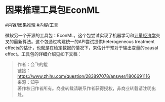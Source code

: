 # 因果推理工具包EconML

#内容/因果推理 
#内容/工具 

微软另一个开源的工具包：EconML，这个包尝试实现了机器学习和[计量经济学](https://www.zhihu.com/search?q=%E8%AE%A1%E9%87%8F%E7%BB%8F%E6%B5%8E%E5%AD%A6&search_source=Entity&hybrid_search_source=Entity&hybrid_search_extra=%7B%22sourceType%22%3A%22answer%22%2C%22sourceId%22%3A1806691116%7D)交叉的最新算法。这个包通过构建统一的API尝试提供heterogeneous treatment effects的估计，也就是在给定数据的情况下，来估计干预对于输出变量的causal effect。工具包的详细介绍见如下文档：

  
  
> 作者：会飞的鲲  
> 链接：https://www.zhihu.com/question/283897078/answer/1806691116  
> 来源：知乎  
> 著作权归作者所有。商业转载请联系作者获得授权，非商业转载请注明出处。